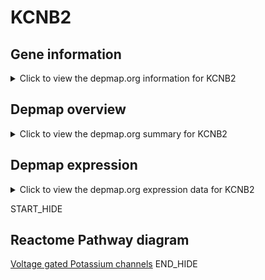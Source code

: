 <h1>KCNB2</h1>

<h2>Gene information</h2>
<details>
  <summary>Click to view the depmap.org information for KCNB2</summary>
  <iframe src="https://depmap.org/portal/gene/KCNB2?tab=about" style="border:none;width:100%;height:800px"></iframe>
</details>

<h2>Depmap overview</h2>
<details>
  <summary>Click to view the depmap.org summary for KCNB2</summary>
  <iframe src="https://depmap.org/portal/gene/KCNB2?tab=overview" style="border:none;width:100%;height:800px"></iframe>
</details>

<h2>Depmap expression</h2>
<details>
  <summary>Click to view the depmap.org expression data for KCNB2</summary>
  <iframe src="https://depmap.org/portal/gene/KCNB2?tab=characterization" style="border:none;width:100%;height:800px"></iframe>
</details>


START_HIDE
<h2>Reactome Pathway diagram</h2>
<a href="https://reactome.org/PathwayBrowser/#/R-HSA-1296072">Voltage gated Potassium channels</a>
END_HIDE


